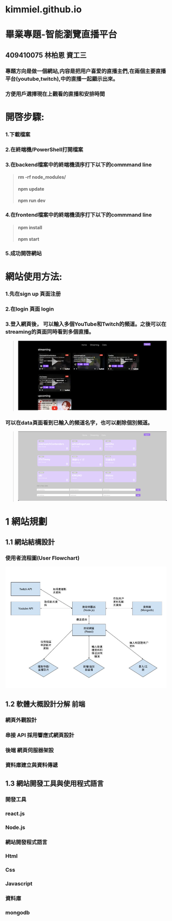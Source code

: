#  kimmiel.github.io
# 畢業專題-智能瀏覽直播平台

## 409410075 林柏恩 資工三
### 專題方向是做一個網站,内容是把用户喜爱的直播主們,在兩個主要直播平台(youtube,twitch),中的直播一起顯示出來。
### 方便用戶選擇現在上觀看的直播和安排時間

# 開啓步驟:

### 1.下載檔案
### 2.在終端機/PowerShell打開檔案
### 3.在backend檔案中的終端機須序打下以下的commmand line
>#### rm -rf node_modules/
>#### npm update
>#### npm run dev
### 4.在frontend檔案中的終端機須序打下以下的commmand line
>#### npm install
>#### npm start
### 5.成功開啓網站

# 網站使用方法:
### 1.先在sign up 頁面注册
### 2.在login 頁面 login
### 3.登入網頁後， 可以輸入多個YouTube和Twitch的頻道。之後可以在streaming的頁面同時看到多個直播。 
>![这是图片](/img/stream.png "1")
### 可以在data頁面看到已輸入的頻道名字，也可以剷除個別頻道。
>![这是图片](/img/data.png "2")
# 1 網站規劃 
## 1.1 網站結構設計
### 使用者流程圖(User Flowchart)
![这是图片](/img/web繪圖.jpg "3")

## 1.2 軟體大概設計分解 前端
### 網頁外觀設計
### 串接 API 採用響應式網頁設計
### 後端 網頁伺服器架設
### 資料庫建立與資料傳遞
## 1.3 網站開發工具與使用程式語言
### 開發工具

### react.js
### Node.js

### 網站開發程式語言
### Html
### Css 
### Javascript

### 資料庫
### mongodb


